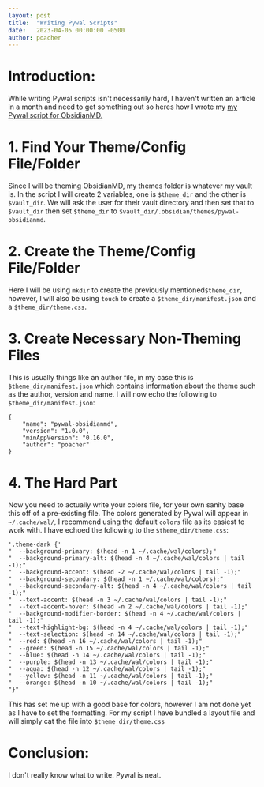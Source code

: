 ```yaml
---
layout: post
title:  "Writing Pywal Scripts"
date:   2023-04-05 00:00:00 -0500
author: poacher
---
```


# Introduction:

While writing Pywal scripts isn't necessarily hard, I haven't written an article in a month and need to get something out so heres how I wrote my [my Pywal script for ObsidianMD.](https://github.com/poach3r/pywal-obsidianmd)

# 1. Find Your Theme/Config File/Folder

Since I will be theming ObsidianMD, my themes folder is whatever my vault is. In the script I will create 2 variables, one is `$theme_dir` and the other is `$vault_dir`. We will ask the user for their vault directory and then set that to `$vault_dir` then set `$theme_dir` to `$vault_dir/.obsidian/themes/pywal-obsidianmd`.

# 2. Create the Theme/Config File/Folder

Here I will be using `mkdir` to create the previously mentioned`$theme_dir`, however, I will also be using `touch` to create a `$theme_dir/manifest.json` and a `$theme_dir/theme.css`.

# 3. Create Necessary Non-Theming Files

This is usually things like an author file, in my case this is `$theme_dir/manifest.json` which contains information about the theme such as the author, version and name. I will now echo the following to `$theme_dir/manifest.json`:

```
{
    "name": "pywal-obsidianmd",
    "version": "1.0.0",
    "minAppVersion": "0.16.0",
    "author": "poacher"
}
```

# 4. The Hard Part

Now you need to actually write your colors file, for your own sanity base this off of a pre-existing file. The colors generated by Pywal will appear in `~/.cache/wal/`, I recommend using the default `colors` file as its easiest to work with. I have echoed the following to the `$theme_dir/theme.css`:
```
'.theme-dark {'
"  --background-primary: $(head -n 1 ~/.cache/wal/colors);"
"  --background-primary-alt: $(head -n 4 ~/.cache/wal/colors | tail -1);"
"  --background-accent: $(head -2 ~/.cache/wal/colors | tail -1);"
"  --background-secondary: $(head -n 1 ~/.cache/wal/colors);"
"  --background-secondary-alt: $(head -n 4 ~/.cache/wal/colors | tail -1);"
"  --text-accent: $(head -n 3 ~/.cache/wal/colors | tail -1);"
"  --text-accent-hover: $(head -n 2 ~/.cache/wal/colors | tail -1);"
"  --background-modifier-border: $(head -n 4 ~/.cache/wal/colors | tail -1);"
"  --text-highlight-bg: $(head -n 4 ~/.cache/wal/colors | tail -1);"
"  --text-selection: $(head -n 14 ~/.cache/wal/colors | tail -1);"
"  --red: $(head -n 16 ~/.cache/wal/colors | tail -1);"
"  --green: $(head -n 15 ~/.cache/wal/colors | tail -1);"
"  --blue: $(head -n 14 ~/.cache/wal/colors | tail -1);"
"  --purple: $(head -n 13 ~/.cache/wal/colors | tail -1);"
"  --aqua: $(head -n 12 ~/.cache/wal/colors | tail -1);"
"  --yellow: $(head -n 11 ~/.cache/wal/colors | tail -1);"
"  --orange: $(head -n 10 ~/.cache/wal/colors | tail -1);"
"}"
```

This has set me up with a good base for colors, however I am not done yet as I have to set the formatting. For my script I have bundled a layout file and will simply cat the file into `$theme_dir/theme.css`

# Conclusion:

I don't really know what to write. Pywal is neat.